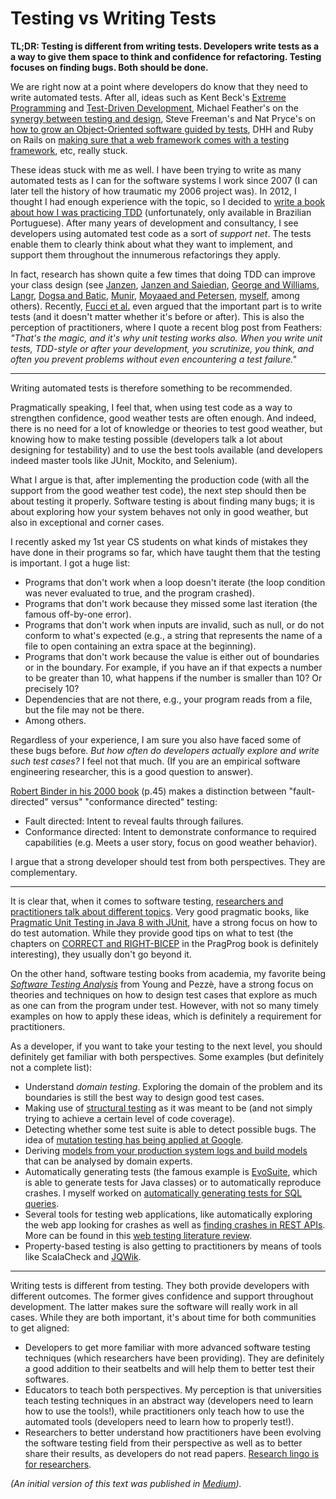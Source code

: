 # Testing vs Writing Tests

**TL;DR: Testing is different from writing tests. Developers write tests as a a way to give them space to think and confidence for refactoring. Testing focuses on finding bugs. Both should be done.**

We are right now at a point where developers do know that they need to write automated tests. After all, ideas such as Kent Beck's [Extreme Programming](https://en.wikipedia.org/wiki/Extreme_programming) and [Test-Driven Development](https://sttp.site/chapters/pragmatic-testing/tdd.html), Michael Feather's on the [synergy between testing and design](https://medium.com/r/?url=https%3A%2F%2Fvimeo.com%2F15007792), Steve Freeman's and Nat Pryce's on [how to grow an Object-Oriented software guided by tests](https://medium.com/r/?url=https%3A%2F%2Fwww.amazon.de%2FGrowing-Object-Oriented-Software-Addison-Wesley-Signature%2Fdp%2F0321503627), DHH and Ruby on Rails on [making sure that a web framework comes with a testing framework](https://medium.com/r/?url=http%3A%2F%2Fguides.rubyonrails.org%2Ftesting.html), etc, really stuck.

These ideas stuck with me as well. I have been trying to write as many automated tests as I can for the software systems I work since 2007 (I can later tell the history of how traumatic my 2006 project was). In 2012, I thought I had enough experience with the topic, so I decided to [write a book about how I was practicing TDD](https://medium.com/r/?url=https%3A%2F%2Fwww.casadocodigo.com.br%2Fproducts%2Flivro-tdd) (unfortunately, only available in Brazilian Portuguese).
After many years of development and consultancy, I see developers using automated test code as a sort of _support net_. The tests enable them to clearly think about what they want to implement, and support them throughout the innumerous refactorings they apply.

In fact, research has shown quite a few times that doing TDD can improve your class design (see [Janzen](http://digitalcommons.calpoly.edu/cgi/viewcontent.cgi?article=1039&context=csse_fac), [Janzen and Saiedian](http://digitalcommons.calpoly.edu/cgi/viewcontent.cgi?article=1030&context=csse_fac), [George and Williams](https://www.semanticscholar.org/paper/An-Initial-Investigation-of-Test-Driven-Development-George-Williams/66869075d20858a2e9af144b2749a055c6b03177), [Langr](http://eisc.univalle.edu.co/materias/TPS/archivos/articulosPruebas/test_first_design.pdf), [Dogsa and Batic](https://link.springer.com/article/10.1007/s11219-011-9130-2), [Munir](https://pdfs.semanticscholar.org/16d4/2a1eaefb1f404f6da91b12d6c0e710dacb9d.pdf), [Moyaaed and Petersen](https://pdfs.semanticscholar.org/16d4/2a1eaefb1f404f6da91b12d6c0e710dacb9d.pdf), [myself](https://journal-bcs.springeropen.com/articles/10.1186/s13173-015-0034-z), among others). Recently, [Fucci et al.](https://arxiv.org/pdf/1611.05994.pdf) even argued that the important part is to write tests (and it doesn't matter whether it's before or after). This is also the perception of practitioners, where I quote a recent blog post from Feathers: _"That's the magic, and it's why unit testing works also. When you write unit tests, TDD-style or after your development, you scrutinize, you think, and often you prevent problems without even encountering a test failure."_


---

Writing automated tests is therefore something to be recommended.

Pragmatically speaking, I feel that, when using test code as a way to strengthen confidence, good weather tests are often enough. And indeed, there is no need for a lot of knowledge or theories to test good weather, but knowing how to make testing possible (developers talk a lot about designing for testability) and to use the best tools available (and developers indeed master tools like JUnit, Mockito, and Selenium).

What I argue is that, after implementing the production code (with all the support from the good weather test code), the next step should then be about testing it properly. Software testing is about finding many bugs; it is about exploring how your system behaves not only in good weather, but also in exceptional and corner cases.

I recently asked my 1st year CS students on what kinds of mistakes they have done in their programs so far, which have taught them that the testing is important. I got a huge list:

* Programs that don't work when a loop doesn't iterate (the loop condition was never evaluated to true, and the program crashed).
* Programs that don't work because they missed some last iteration (the famous off-by-one error).
* Programs that don't work when inputs are invalid, such as null, or do not conform to what's expected (e.g., a string that represents the name of a file to open containing an extra space at the beginning).
* Programs that don't work because the value is either out of boundaries or in the boundary. For example, if you have an if that expects a number to be greater than 10, what happens if the number is smaller than 10? Or precisely 10?
* Dependencies that are not there, e.g., your program reads from a file, but the file may not be there.
* Among others.

Regardless of your experience, I am sure you also have faced some of these bugs before. _But how often do developers actually explore and write such test cases?_
I feel not that much. (If you are an empirical software engineering researcher, this is a good question to answer).

[Robert Binder in his 2000 book](https://www.amazon.de/Testing-Object-Oriented-Systems-Addison-wesley-Technology/dp/0201809389) (p.45) makes a distinction between "fault-directed" versus" "conformance directed" testing:

* Fault directed: Intent to reveal faults through failures.
* Conformance directed: Intent to demonstrate conformance to required capabilities (e.g. Meets a user story, focus on good weather behavior).

I argue that a strong developer should test from both perspectives. They are complementary.

---

It is clear that, when it comes to software testing, [researchers and practitioners talk about different topics](https://ieeexplore.ieee.org/abstract/document/8048625/). Very good pragmatic books, like [Pragmatic Unit Testing in Java 8 with JUnit](https://pragprog.com/book/utj2/pragmatic-unit-testing-in-java-8-with-junit), have a strong focus on how to do test automation. While they provide good tips on what to test (the chapters on [CORRECT and RIGHT-BICEP](https://media.pragprog.com/titles/utj2/bicep.pdf) in the PragProg book is definitely interesting), they usually don't go beyond it.

On the other hand, software testing books from academia, my favorite being [_Software Testing Analysis_](https://www.amazon.com/Software-Testing-Analysis-Principles-Techniques/dp/0471455938) from Young and Pezzè, have a strong focus on theories and techniques on how to design test cases that explore as much as one can from the program under test. However, with not so many timely examples on how to apply these ideas, which is definitely a requirement for practitioners.

As a developer, if you want to take your testing to the next level, you should definitely get familiar with both perspectives. Some examples (but definitely not a complete list):

* Understand _domain testing_. Exploring the domain of the problem and its boundaries is still the best way to design good test cases.
* Making use of [structural testing](http://laser.cs.umass.edu/courses/cs521-621/papers/ZhuHallMay.pdf) as it was meant to be (and not simply trying to achieve a certain level of code coverage).
* Detecting whether some test suite is able to detect possible bugs. The idea of [mutation testing has being applied at Google](https://research.google.com/pubs/archive/46584.pdf).
* Deriving [models from your production system logs and build models](https://pure.tudelft.nl/portal/en/publications/an-experience-report-on-applying-passive-learning-in-a-largescale-payment-company(b463c54a-d69f-4db4-9fcc-cbeb6e2ddf09).html) that can be analysed by domain experts.
* Automatically generating tests (the famous example is [EvoSuite](https://pdfs.semanticscholar.org/216b/98bb3d9221d5f5d261864975612e4d0faaa6.pdf), which is able to generate tests for Java classes) or to automatically reproduce crashes. I myself worked on [automatically generating tests for SQL queries](https://pure.tudelft.nl/portal/en/publications/searchbased-test-data-generation-for-sql-queries(90a6431f-f78f-4ac3-bf87-c052cd9cd5d4).html).
* Several tools for testing web applications, like automatically exploring the web app looking for crashes as well as [finding crashes in REST APIs](https://github.com/EMResearch/EvoMaster/blob/master/docs/publications/2017_qrs.pdf). More can be found in this [web testing literature review](https://www.sciencedirect.com/science/article/pii/S0164121214000223).
* Property-based testing is also getting to practitioners by means of tools like ScalaCheck and [JQWik](https://jqwik.net).

---

Writing tests is different from testing. They both provide developers with different outcomes. The former gives confidence and support throughout development. The latter makes sure the software will really work in all cases. While they are both important, it's about time for both communities to get aligned:

* Developers to get more familiar with more advanced software testing techniques (which researchers have been providing). They are definitely a good addition to their seatbelts and will help them to better test their softwares.
* Educators to teach both perspectives. My perception is that universities teach testing techniques in an abstract way (developers need to learn how to use the tools!), while practitioners only teach how to use the automated tools (developers need to learn how to properly test!).
* Researchers to better understand how practitioners have been evolving the software testing field from their perspective as well as to better share their results, as developers do not read papers. [Research lingo is for researchers](https://twitter.com/mauricioaniche/status/997498070395949057).

_(An initial version of this text was published in [Medium](https://medium.com/@mauricioaniche/testing-vs-writing-tests-d817bffea6bc))._



